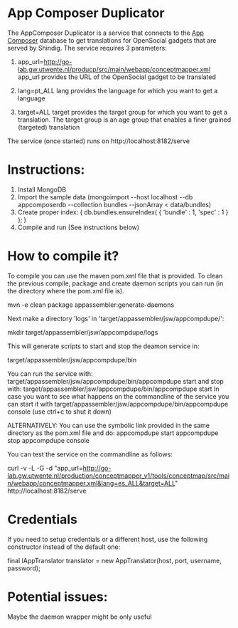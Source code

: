App Composer Duplicator
=======================

The AppComposer Duplicator is a service that connects to the [App Composer](http://appcomposer.readthedocs.org) database to get translations for OpenSocial gadgets that are served by Shindig. The service requires 3 parameters:

1. app_url=http://go-lab.gw.utwente.nl/producp/src/main/webapp/conceptmapper.xml
app_url provides the URL of the OpenSocial gadget to be translated

2. lang=pt_ALL
lang provides the language for which you want to get a language

3. target=ALL
target provides the target group for which you want to get a translation. The target group is an age group that enables a finer grained (targeted) translation

The service (once started) runs on http://localhost:8182/serve

Instructions:
=============

 1. Install MongoDB
 2. Import the sample data (mongoimport --host localhost --db appcomposerdb --collection bundles --jsonArray < data/bundles)
 3. Create proper index: ( db.bundles.ensureIndex( { 'bundle' : 1, 'spec' : 1 } ); )
 4. Compile and run (See instructions below)

How to compile it?
==================

To compile you can use the maven pom.xml file that is provided. To clean the previous compile, package and create daemon scripts you can run (in the directory where the pom.xml file is).

mvn -e clean package appassembler:generate-daemons

Next make a directory 'logs' in 'target/appassembler/jsw/appcompdupe/':

mkdir target/appassembler/jsw/appcompdupe/logs

This will generate scripts to start and stop the deamon service in:

target/appassembler/jsw/appcompdupe/bin

You can run the service with:
target/appassembler/jsw/appcompdupe/bin/appcompdupe start
and stop with:
target/appassembler/jsw/appcompdupe/bin/appcompdupe start
In case you want to see what happens on the commandline of the service you can start it with 
target/appassembler/jsw/appcompdupe/bin/appcompdupe console
(use ctrl+c to shut it down)

ALTERNATIVELY:
You can use the symbolic link provided in the same directory as the pom.xml file and do:
appcompdupe start
appcompdupe stop
appcompdupe console

You can test the service on the commandline as follows:

curl -v -L -G -d "app_url=http://go-lab.gw.utwente.nl/production/conceptmapper_v1/tools/conceptmap/src/main/webapp/conceptmapper.xml&lang=es_ALL&target=ALL" http://localhost:8182/serve

Credentials
===========

If you need to setup credentials or a different host, use the following constructor instead of the default one:

   final IAppTranslator translator = new AppTranslator(host, port, username, password);

Potential issues:
=================

Maybe the daemon wrapper might be only useful

